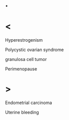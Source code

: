 # .

# <

Hyperestrogenism

Polycystic ovarian syndrome

granulosa cell tumor

Perimenopause

# >

Endometrial carcinoma

Uterine bleeding
